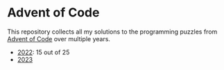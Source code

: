 # Advent of Code

This repository collects all my solutions to the programming puzzles from [Advent of Code](https://adventofcode.com/) over multiple years.

- [2022](2022/): 15 out of 25
- [2023](2023/)
